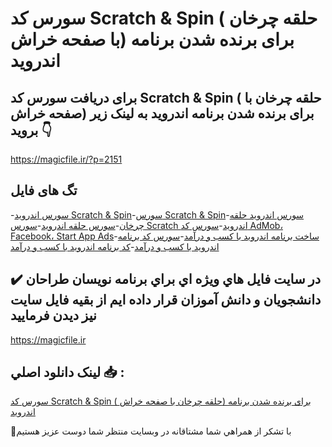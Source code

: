 # سورس کد Scratch & Spin ( حلقه چرخان با صفحه خراش) برای برنده شدن برنامه اندروید

## برای دریافت سورس کد Scratch & Spin ( حلقه چرخان با صفحه خراش) برای برنده شدن برنامه اندروید به لینک زیر بروید 👇

https://magicfile.ir/?p=2151

## تگ های فایل

-[سورس اندروید Scratch & Spin](https://magicfile.ir/product/%d8%b3%d9%88%d8%b1%d8%b3-%d9%88-%da%a9%d8%af-scratch-spin-%d8%ad%d9%84%d9%82%d9%87-%da%86%d8%b1%d8%ae%d8%a7%d9%86-%d8%a7%d9%86%d8%af%d8%b1%d9%88%db%8c%d8%af/)-[سورس Scratch & Spin](https://magicfile.ir/product/%d8%b3%d9%88%d8%b1%d8%b3-%d9%88-%da%a9%d8%af-scratch-spin-%d8%ad%d9%84%d9%82%d9%87-%da%86%d8%b1%d8%ae%d8%a7%d9%86-%d8%a7%d9%86%d8%af%d8%b1%d9%88%db%8c%d8%af/)-[سورس اندروید حلقه چرخان](https://magicfile.ir/product/%d8%b3%d9%88%d8%b1%d8%b3-%d9%88-%da%a9%d8%af-scratch-spin-%d8%ad%d9%84%d9%82%d9%87-%da%86%d8%b1%d8%ae%d8%a7%d9%86-%d8%a7%d9%86%d8%af%d8%b1%d9%88%db%8c%d8%af/)-[سورس حلقه اندروید](https://magicfile.ir/product/%d8%b3%d9%88%d8%b1%d8%b3-%d9%88-%da%a9%d8%af-scratch-spin-%d8%ad%d9%84%d9%82%d9%87-%da%86%d8%b1%d8%ae%d8%a7%d9%86-%d8%a7%d9%86%d8%af%d8%b1%d9%88%db%8c%d8%af/)-[سورس Scratch اندروید](https://magicfile.ir/product/%d8%b3%d9%88%d8%b1%d8%b3-%d9%88-%da%a9%d8%af-scratch-spin-%d8%ad%d9%84%d9%82%d9%87-%da%86%d8%b1%d8%ae%d8%a7%d9%86-%d8%a7%d9%86%d8%af%d8%b1%d9%88%db%8c%d8%af/)-[سورس کد AdMob، Facebook، Start App Ads](https://magicfile.ir/product/%d8%b3%d9%88%d8%b1%d8%b3-%d9%88-%da%a9%d8%af-scratch-spin-%d8%ad%d9%84%d9%82%d9%87-%da%86%d8%b1%d8%ae%d8%a7%d9%86-%d8%a7%d9%86%d8%af%d8%b1%d9%88%db%8c%d8%af/)-[ساخت برنامه اندروید با کسب و درآمد](https://magicfile.ir/product/%d8%b3%d9%88%d8%b1%d8%b3-%d9%88-%da%a9%d8%af-scratch-spin-%d8%ad%d9%84%d9%82%d9%87-%da%86%d8%b1%d8%ae%d8%a7%d9%86-%d8%a7%d9%86%d8%af%d8%b1%d9%88%db%8c%d8%af/)-[سورس کد برنامه اندروید با کسب و درآمد](https://magicfile.ir/product/%d8%b3%d9%88%d8%b1%d8%b3-%d9%88-%da%a9%d8%af-scratch-spin-%d8%ad%d9%84%d9%82%d9%87-%da%86%d8%b1%d8%ae%d8%a7%d9%86-%d8%a7%d9%86%d8%af%d8%b1%d9%88%db%8c%d8%af/)-[کد برنامه اندروید با کسب و درآمد](https://magicfile.ir/product/%d8%b3%d9%88%d8%b1%d8%b3-%d9%88-%da%a9%d8%af-scratch-spin-%d8%ad%d9%84%d9%82%d9%87-%da%86%d8%b1%d8%ae%d8%a7%d9%86-%d8%a7%d9%86%d8%af%d8%b1%d9%88%db%8c%d8%af/)

## ✔️ در سايت فايل هاي ويژه اي براي برنامه نويسان طراحان دانشجويان و دانش آموزان قرار داده ايم از بقيه فايل سايت نيز ديدن فرماييد

https://magicfile.ir


## لينک دانلود اصلي 📥 :

[سورس کد Scratch & Spin ( حلقه چرخان با صفحه خراش) برای برنده شدن برنامه اندروید](https://magicfile.ir/product/%d8%b3%d9%88%d8%b1%d8%b3-%d9%88-%da%a9%d8%af-scratch-spin-%d8%ad%d9%84%d9%82%d9%87-%da%86%d8%b1%d8%ae%d8%a7%d9%86-%d8%a7%d9%86%d8%af%d8%b1%d9%88%db%8c%d8%af/) 


🙏با تشکر از همراهي شما مشتاقانه در وبسایت منتظر شما دوست عزیز هستیم

